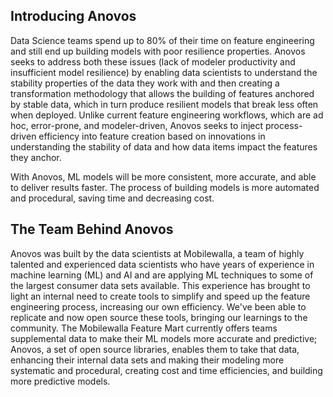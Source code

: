 ## Introducing Anovos
Data Science teams spend up to 80% of their time on feature engineering and still end up building models with poor resilience properties. Anovos seeks to address both these issues (lack of modeler productivity and insufficient model resilience) by enabling data scientists to understand the stability properties of the data they work with and then creating a transformation methodology that allows the building of features anchored by stable data, which in turn produce resilient models that break less often when deployed. Unlike current feature engineering workflows, which are ad hoc, error-prone, and modeler-driven, Anovos seeks to inject process-driven efficiency into feature creation based on innovations in understanding the stability of data and how data items impact the features they anchor.

With Anovos, ML models will be more consistent, more accurate, and able to deliver results faster. The process of building models is more automated and procedural, saving time and decreasing cost. 

## The Team Behind Anovos

Anovos was built by the data scientists at Mobilewalla, a team of highly talented and experienced data scientists who have years of experience in machine learning (ML) and AI and are applying ML techniques to some of the largest consumer data sets available. This experience has brought to light an internal need to create tools to simplify and speed up the feature engineering process, increasing our own efficiency. We've been able to replicate and now open source these tools, bringing our learnings to the community. The Mobilewalla Feature Mart currently offers teams supplemental data to make their ML models more accurate and predictive; Anovos, a set of open source libraries, enables them to take that data, enhancing their internal data sets and making their modeling more systematic and procedural, creating cost and time efficiencies, and building more predictive models.


